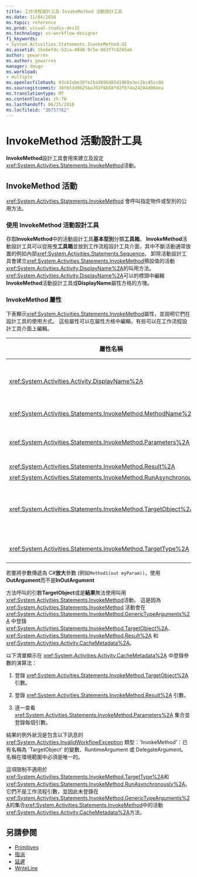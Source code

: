 ```yaml
---
title: 工作流程設計工具-InvokeMethod 活動設計工具
ms.date: 11/04/2016
ms.topic: reference
ms.prod: visual-studio-dev15
ms.technology: vs-workflow-designer
f1_keywords:
- System.Activities.Statements.InvokeMethod.UI
ms.assetid: 15e6efdc-52ca-46d8-9c5e-063f7c8265a6
author: gewarren
ms.author: gewarren
manager: douge
ms.workload:
- multiple
ms.openlocfilehash: 03c62abe30fe2ba3896885d1969a3ec2bc45cc86
ms.sourcegitcommit: 30f653d9625ba763f6b58f02fb74a24204d064ea
ms.translationtype: MT
ms.contentlocale: zh-TW
ms.lasthandoff: 06/25/2018
ms.locfileid: "36757762"
---
```

# <a name="invokemethod-activity-designer"></a>InvokeMethod 活動設計工具

**InvokeMethod**設計工具會用來建立及設定<xref:System.Activities.Statements.InvokeMethod>活動。

## <a name="the-invokemethod-activity"></a>InvokeMethod 活動

<xref:System.Activities.Statements.InvokeMethod> 會呼叫指定物件或型別的公用方法。

### <a name="use-the-invokemethod-activity-designer"></a>使用 InvokeMethod 活動設計工具

存取**InvokeMethod**中的活動設計工具**基本型別**分類**工具箱**。 **InvokeMethod**活動設計工具可以從拖曳**工具箱**並放到工作流程設計工具介面，其中不斷活動通常放置的例如內部<xref:System.Activities.Statements.Sequence>。 卸除活動設計工具會建立<xref:System.Activities.Statements.InvokeMethod>預設值的活動<xref:System.Activities.Activity.DisplayName%2A>的叫用方法。 <xref:System.Activities.Activity.DisplayName%2A>可以的標頭中編輯**InvokeMethod**活動設計工具或**DisplayName**屬性方格的方塊。

### <a name="the-invokemethod-properties"></a>InvokeMethod 屬性

下表顯示<xref:System.Activities.Statements.InvokeMethod>屬性，並說明它們在設計工具的使用方式。 這些屬性可以在屬性方格中編輯，有些可以在工作流程設計工具介面上編輯。

|屬性名稱|必要項|使用方式|
|-------------------|--------------|-----------|
|<xref:System.Activities.Activity.DisplayName%2A>|False|<xref:System.Activities.Statements.InvokeMethod> 活動的易記名稱。 預設值為 InvokeMethod。<br /><br /> 雖然<xref:System.Activities.Activity.DisplayName%2A>不是絕對必要，建議您最好使用其中一個。|
|<xref:System.Activities.Statements.InvokeMethod.MethodName%2A>|True|活動執行時要呼叫之方法的名稱。 呼叫的方法必須宣告為**公開**。 此屬性可編輯設計工具介面上，而且是必要的。|
|<xref:System.Activities.Statements.InvokeMethod.Parameters%2A>|False|要呼叫之方法的參數集合。 將參數加入至集合時，加入順序必須與參數出現在方法簽章中的順序相同。 若要顯示**參數**對話方塊中，您可以設定這個屬性中，按一下省略符號按鈕，在**參數**屬性方格的欄位。 按一下 **建立引數**按鈕以新增參數。|
|<xref:System.Activities.Statements.InvokeMethod.Result%2A>|False|方法呼叫的傳回值。|
|<xref:System.Activities.Statements.InvokeMethod.RunAsynchronously%2A>|True|指定是否要非同步呼叫方法。 預設值是 **False**。|
|<xref:System.Activities.Statements.InvokeMethod.TargetObject%2A>|False|包含要呼叫之方法的物件。 此屬性也可以在設計工具介面上編輯。<br /><br /> 必須設定 <xref:System.Activities.Statements.InvokeMethod.TargetObject%2A> 或 <xref:System.Activities.Statements.InvokeMethod.TargetType%2A>。|
|<xref:System.Activities.Statements.InvokeMethod.TargetType%2A>|False|<xref:System.Activities.Statements.InvokeMethod.TargetObject%2A> 的類型。 此屬性也可以在設計工具介面上編輯。 呼叫的方法必須是靜態的，才能設定此屬性。|

若要將參數傳遞為 C#**放大**參數 (例如`Method1(out myParam))`，使用**OutArgument**而不是**InOutArgument**

方法呼叫的引數**TargetObject**或是**結果**無法使用叫用<xref:System.Activities.Statements.InvokeMethod>活動。 這是因為 <xref:System.Activities.Statements.InvokeMethod> 活動會在 <xref:System.Activities.Statements.InvokeMethod.GenericTypeArguments%2A> 中登錄 <xref:System.Activities.Statements.InvokeMethod.TargetObject%2A>、<xref:System.Activities.Statements.InvokeMethod.Result%2A> 和 <xref:System.Activities.Activity.CacheMetadata%2A>。

以下清單顯示在 <xref:System.Activities.Activity.CacheMetadata%2A> 中登錄參數的演算法：

1.  登錄 <xref:System.Activities.Statements.InvokeMethod.TargetObject%2A> 引數。

2.  登錄 <xref:System.Activities.Statements.InvokeMethod.Result%2A> 引數。

3.  逐一查看 <xref:System.Activities.Statements.InvokeMethod.Parameters%2A> 集合並登錄每個引數。

結果的例外狀況是包含以下訊息的 <xref:System.Activities.InvalidWorkflowException> 類型：'InvokeMethod'：已有名稱為 'TargetObject' 的變數、RuntimeArgument 或 DelegateArgument。 名稱在環境範圍中必須是唯一的。

這項限制不適用於<xref:System.Activities.Statements.InvokeMethod.TargetType%2A>和<xref:System.Activities.Statements.InvokeMethod.RunAsynchronously%2A>。 它們不是工作流程引數，並因此未登錄在<xref:System.Activities.Statements.InvokeMethod.GenericTypeArguments%2A>的集合<xref:System.Activities.Statements.InvokeMethod>中的活動<xref:System.Activities.Activity.CacheMetadata%2A>方法。

## <a name="see-also"></a>另請參閱

- [Primitives](../workflow-designer/primitives-activity-designers.md)
- [指派](../workflow-designer/assign-activity-designer.md)
- [延遲](../workflow-designer/delay-activity-designer.md)
- [WriteLine](../workflow-designer/writeline-activity-designer.md)